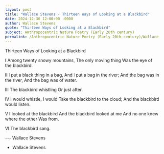 ```yaml
---
layout: post
title: "Wallace Stevens - Thirteen Ways of Looking at a Blackbird"
date: 2024-12-30 12:00:00 -0000
author: Wallace Stevens
quote: "Thirteen Ways of Looking at a Blackbird"
subject: Anthropocentric Nature Poetry (Early 20th century)
permalink: /Anthropocentric Nature Poetry (Early 20th century)/Wallace Stevens/Wallace Stevens - Thirteen Ways of Looking at a Blackbird
---
```


Thirteen Ways of Looking at a Blackbird

I
Among twenty snowy mountains,
The only moving thing
Was the eye of the blackbird.

II
I put a black thing in a bag,
And I put a bag in the river;
And the bag was in the river,
And the bag was of water.

III
The blackbird whistling
Or just after.

IV
I would whistle, I would 
Take the blackbird to the cloud;
And the blackbird would listen.

V
I looked at the blackbird
And the blackbird looked at me
And no one knew where the other
Was from.

VI
The blackbird sang.

--- Wallace Stevens

- Wallace Stevens
